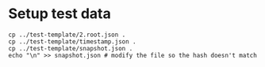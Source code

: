 # Setup test data

```shell
cp ../test-template/2.root.json . 
cp ../test-template/timestamp.json .
cp ../test-template/snapshot.json .
echo "\n" >> snapshot.json # modify the file so the hash doesn't match
```
